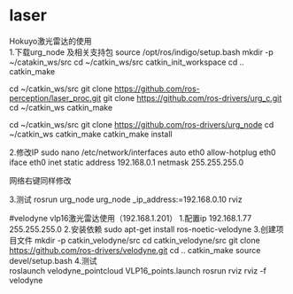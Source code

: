 # laser
Hokuyo激光雷达的使用  
1.下载urg_node 及相关支持包
  source /opt/ros/indigo/setup.bash
  mkdir -p ~/catakin_ws/src
  cd ~/catkin_ws/src
  catkin_init_workspace
  cd ..
  catkin_make

 cd ~/catkin_ws/src
 git clone https://github.com/ros-perception/laser_proc.git
 git clone https://github.com/ros-drivers/urg_c.git
 cd ~/catkin_ws
 catkin_make

 cd ~/catkin_ws/src
 git clone https://github.com/ros-drivers/urg_node
 cd ~/catkin_ws
 catkin_make
 catkin_make install
 
2.修改IP
  sudo nano /etc/network/interfaces
  auto eth0
  allow-hotplug eth0
  iface eth0 inet static
  address 192.168.0.1
  netmask 255.255.255.0
  
  网络右键同样修改
 
 3.测试
 rosrun urg_node urg_node _ip_address:=192.168.0.10
 rviz  
  
#velodyne vlp16激光雷达使用（192.168.1.201）
1.配置ip
  192.168.1.77 255.255.255.0
2.安装依赖
  sudo apt-get install ros-noetic-velodyne
3.创建项目文件
  mkdir -p catkin_velodyne/src
  cd catkin_velodyne/src
  git clone https://github.com/ros-drivers/velodyne.git
  cd ..
  catkin_make
  source devel/setup.bash
4.测试  
  roslaunch velodyne_pointcloud VLP16_points.launch
  rosrun rviz rviz -f velodyne

  

